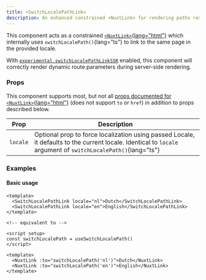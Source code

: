 ```yaml
---
title: <SwitchLocalePathLink>
description: An enhanced constrained <NuxtLink> for rendering paths resolved from switchLocalePath
---
```


This component acts as a constrained [`<NuxtLink>`{lang="html"}](https://nuxt.com/docs/api/components/nuxt-link#nuxtlink) which internally uses `switchLocalePath()`{lang="ts"} to link to the same page in the provided locale.

With [`experimental.switchLocalePathLinkSSR`](/docs/api/options#experimental) enabled, this component will correctly render dynamic route parameters during server-side rendering.

### Props

This component supports most, but not all [props documented for `<NuxtLink>`{lang="html"}](https://nuxt.com/docs/api/components/nuxt-link#props) (does not support `to` or `href`) in addition to props described below.

| Prop     | Description                                                                                                                                  |
| -------- | -------------------------------------------------------------------------------------------------------------------------------------------- |
| `locale` | Optional prop to force localization using passed Locale, it defaults to the current locale. Identical to `locale` argument of `switchLocalePath()`{lang="ts"} |

### Examples

#### Basic usage

```vue
<template>
  <SwitchLocalePathLink locale="nl">Dutch</SwitchLocalePathLink>
  <SwitchLocalePathLink locale="en">English</SwitchLocalePathLink>
</template>

<!-- equivalent to -->

<script setup>
const switchLocalePath = useSwitchLocalePath()
</script>

<template>
  <NuxtLink :to="switchLocalePath('nl')">Dutch</NuxtLink>
  <NuxtLink :to="switchLocalePath('en')">English</NuxtLink>
</template>
```
